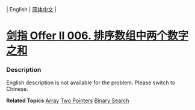 | English | [简体中文](README.md) |

# [剑指 Offer II 006. 排序数组中两个数字之和](https://leetcode.cn/problems/kLl5u1)
 ### Description
<p>English description is not available for the problem. Please switch to Chinese.</p>

**Related Topics**  [Array](https://leetcode.cn/tag/array) [Two Pointers](https://leetcode.cn/tag/two-pointers) [Binary Search](https://leetcode.cn/tag/binary-search) 